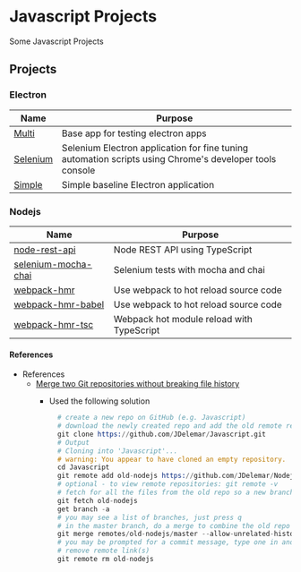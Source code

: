 # Javascript Projects

Some Javascript Projects  

## Projects

### Electron

Name|Purpose
---|---
[Multi](https://github.com/JDelemar/Javascript/tree/master/Electron/Multi)|Base app for testing electron apps
[Selenium](https://github.com/JDelemar/Javascript/tree/master/Electron/Selenium)|Selenium Electron application for fine tuning automation scripts using Chrome's developer tools console
[Simple](https://github.com/JDelemar/Javascript/tree/master/Electron/Simple)|Simple baseline Electron application

### Nodejs

Name|Purpose
---|---
[node-rest-api](Nodejs/node-rest-api)|Node REST API using TypeScript
[selenium-mocha-chai](https://github.com/JDelemar/Javascript/tree/master/Nodejs/selenium-mocha-chai)|Selenium tests with mocha and chai
[webpack-hmr](https://github.com/JDelemar/Javascript/tree/master/Nodejs/webpack-hmr)|Use webpack to hot reload source code
[webpack-hmr-babel](https://github.com/JDelemar/Javascript/tree/master/Nodejs/webpack-hmr-babel)|Use webpack to hot reload source code
[webpack-hmr-tsc](https://github.com/JDelemar/Javascript/tree/master/Nodejs/webpack-hmr-tsc)|Webpack hot module reload with TypeScript

#### References

- References
  - [Merge two Git repositories without breaking file history](https://stackoverflow.com/questions/13040958/merge-two-git-repositories-without-breaking-file-history)
    - Used the following solution

      ```s
        # create a new repo on GitHub (e.g. Javascript)
        # download the newly created repo and add the old remote repository
        git clone https://github.com/JDelemar/Javascript.git
        # Output
        # Cloning into 'Javascript'...
        # warning: You appear to have cloned an empty repository.
        cd Javascript
        git remote add old-nodejs https://github.com/JDelemar/Nodejs.git
        # optional - to view remote repositories: git remote -v
        # fetch for all the files from the old repo so a new branch gets created
        git fetch old-nodejs
        get branch -a
        # you may see a list of branches, just press q
        # in the master branch, do a merge to combine the old repo with the newly created one
        git merge remotes/old-nodejs/master --allow-unrelated-histories
        # you may be prompted for a commit message, type one in and save
        # remove remote link(s)
        git remote rm old-nodejs
      ```
